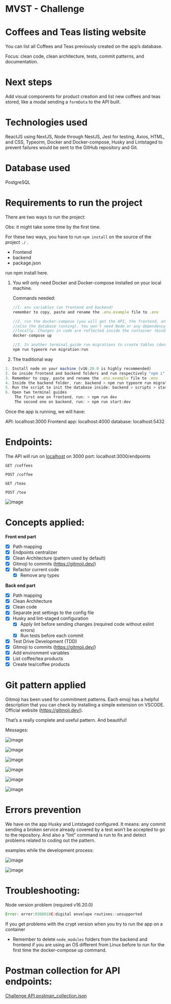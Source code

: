 # MVST - Challenge

# **Coffees and Teas listing website**

You can list all Coffees and Teas previously created on the app’s database.

Focus: clean code, clean architecture, tests, commit patterns, and documentation.

# **Next steps**

Add visual components for product creation and list new coffees and teas stored, like a modal sending a `formData` to the API built.

# **Technologies used**

ReactJS using NextJS, Node through NestJS, Jest for testing, Axios, HTML, and CSS, Typeorm, Docker and Docker-compose, Husky and Lintstaged to prevent failures would be sent to the GitHub repository and Git.

# **Database used**

PostgreSQL

# **Requirements to run the project**

There are two ways to run the project:

Obs: it might take some time by the first time.

For these two ways, you have to run `npm install` on the source of the project `./` .

- Frontend
- backend
- package.json

run npm install here.

1. You will only need Docker and Docker-compose installed on your local machine.

   Commands needed:

   ```jsx
   //1. env variables (on frontend and backend)
   remember to copy, paste and rename the .env.example file to .env

   //2. run the docker-compose (you will get the API, the frontend, and
   //also the database running). You won't need Node or any dependency installed
   //locally. Changes in code are reflected inside the container (bind mount)
   docker-compose up

   //3. In another terminal guide run migrations to create tables (don't forget)
   npm run typeorm run migration:run
   ```

1. The traditional way

```jsx
1. Install node on your machine (v16.20.0 is highly recommended)
2. Go inside frontend and backend folders and run respectively "npm i"
3. Remember to copy, paste and rename the .env.example file to .env
4. Inside the backend folder, run: backend > npm run typeorm run migration:run
5. Run the script to init the database inside: backend > scripts > start-dev-db.sh
6. Open two terminal guides
	The first one on frontend, run: > npm run dev
	The second one on backend, run: > npm run start:dev
```

Once the app is running, we will have:

API: localhost:3000
Frontend app: localhost:4000
database: localhost:5432

# **Endpoints:**

The API will run on [localhost](http://localhost) on 3000 port: localhost:3000/endpoints

`GET /coffees`

`POST /coffee`

`GET /teas`

`POST /tea`

![image](https://github.com/andersongomes/banksystem/assets/58860863/3a709146-119e-43d1-95dd-0dc48a4ee35c)

# **Concepts applied:**

**Front end part**

- [x] Path mapping
- [x] Endpoints centralizer
- [x] Clean Architecture (pattern used by default)
- [x] Gitmoji to commits (https://gitmoji.dev/)
- [x] Refactor current code
  - [x] Remove any types

**Back end part**

- [x] Path mapping
- [x] Clean Architecture
- [x] Clean code
- [x] Separate jest settings to the config file
- [x] Husky and lint-staged configuration
  - [x] Apply lint before sending changes (required code without eslint errors)
  - [x] Run tests before each commit
- [x] Test Drive Development (TDD)
- [x] Gitmoji to commits (https://gitmoji.dev/)
- [x] Add environment variables
- [x] List coffee/tea products
- [x] Create tea/coffee products

# **Git pattern applied**

Gitmoji has been used for commitment patterns. Each emoji has a helpful description that you can check by installing a simple extension on VSCODE. Official website (https://gitmoji.dev/).

That’s a really complete and useful pattern. And beautiful!

Messages:

![image](https://github.com/andersongomes/banksystem/assets/58860863/896ef84a-aa4a-4aaa-b966-77bbaa51d04d)

![image](https://github.com/andersongomes/banksystem/assets/58860863/4606b650-c642-41f7-85a1-c19d66d29f65)

![image](https://github.com/andersongomes/banksystem/assets/58860863/25371cca-c537-4c73-991f-e2ec9595cc29)

![image](https://github.com/andersongomes/banksystem/assets/58860863/e903d3ba-9245-4a64-9b89-841fa5386712)

![image](https://github.com/andersongomes/banksystem/assets/58860863/f59af23c-052c-49b6-b4b5-3d72d8ba3a55)

![image](https://github.com/andersongomes/banksystem/assets/58860863/4c658dc5-9b50-4ec6-a160-0522a23cdc93)

# **Errors prevention**

We have on the app Husky and Lintstaged configured. It means: any commit sending a broken service already covered by a test won’t be accepted to go to the repository. And also a “lint” command is run to fix and detect problems related to coding out the pattern.

examples while the development process:

![image](https://github.com/andersongomes/banksystem/assets/58860863/6f173c45-57e0-464f-986f-e603f97f4371)

![image](https://github.com/andersongomes/banksystem/assets/58860863/fb92d583-6dc1-4979-8874-6e894291841f)

# **Troubleshooting:**

Node version problem (required v16.20.0)

```jsx
Error: error:0308010C:digital envelope routines::unsupported
```

If you get problems with the crypt version when you try to run the app on a container

- Remember to delete `node_modules` folders from the backend and frontend if you are using an OS different from Linux before to run for the first time the docker-compose up command.

# **Postman collection for API endpoints:**

[Challenge API.postman_collection.json](https://drive.google.com/file/d/1Krw5LTfuwPm7rWxmEKNvK8cXNo5VM-hy/view?usp=sharing)
